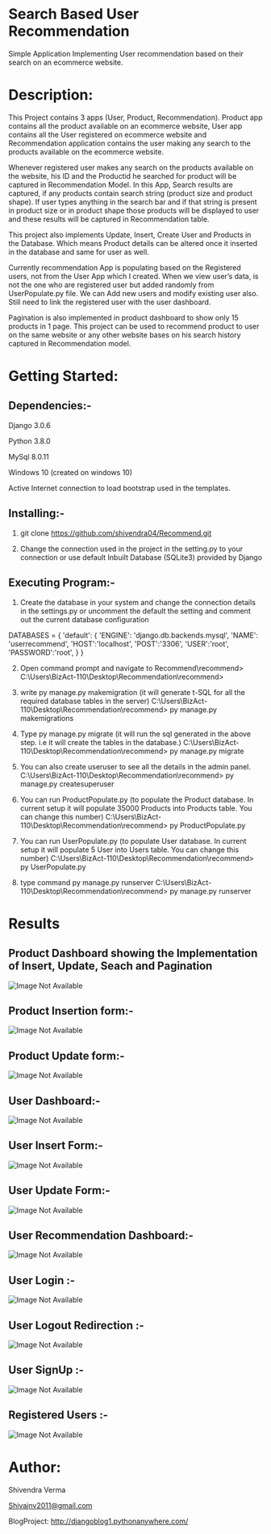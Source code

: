 # Search Based User Recommendation
Simple Application Implementing User recommendation based on their search on an ecommerce website.

# Description:
This Project contains 3 apps (User, Product, Recommendation). Product app contains all the product available on an ecommerce website, User app contains all the User registered on ecommerce website and Recommendation application contains the user making any search to the products available on the ecommerce website.

Whenever registered user makes any search on the products available on the website, his ID and the Productid he searched for product will be captured in Recommendation Model. In this App, Search results are captured, if any products contain search string (product size and product shape). If user types anything in the search bar and if that string is present in product size or in product shape those products will be displayed to user and these results will be captured in Recommendation table.

This project also implements Update, Insert, Create User and Products in the Database. Which means Product details can be altered once it inserted in the database and same for user as well.

Currently recommendation App is populating based on the Registered users, not from the User App which I created. When we view user’s data, is not the one who are registered user but added randomly from UserPopulate.py file. We can Add new users and modify existing user also. Still need to link the registered user with the user dashboard.

Pagination is also implemented in product dashboard to show only 15 products in 1 page.
This project can be used to recommend product to user on the same website or any other website bases on his search history captured in Recommendation model.


# Getting Started:
## Dependencies:-
Django 3.0.6

Python 3.8.0

MySql 8.0.11

Windows 10 (created on windows 10)

Active Internet connection to load bootstrap used in the templates.

## Installing:-

1) git clone https://github.com/shivendra04/Recommend.git
 
2) Change the connection used in the project in the setting.py to your connection or use default Inbuilt Database (SQLite3) provided by Django
## Executing Program:-

1) Create the database in your system and change the connection details in the settings.py or uncomment the default the setting and comment out the current database configuration

DATABASES = {
    'default': {
        'ENGINE': 'django.db.backends.mysql',
        'NAME': 'userrecommend',
        'HOST':'localhost',
        'POST':'3306',
        'USER':'root',
        'PASSWORD':'root',
    }
}

2) Open command prompt and navigate to Recommend\recommend>
 C:\Users\BizAct-110\Desktop\Recommendation\recommend>
 
3) write py manage.py makemigration (it will generate t-SQL for  all the required database tables in the server)
C:\Users\BizAct-110\Desktop\Recommendation\recommend> py manage.py makemigrations

4) Type py manage.py migrate (it will run the sql generated in the above step. i.e it will create the tables in the database.)
 C:\Users\BizAct-110\Desktop\Recommendation\recommend> py manage.py migrate
 
5) You can also create useruser to see all the details in the admin panel.
C:\Users\BizAct-110\Desktop\Recommendation\recommend> py manage.py createsuperuser

6)  You can run ProductPopulate.py (to populate the Product database. In current setup it will populate 35000 Products into Products table. You can change this number)
C:\Users\BizAct-110\Desktop\Recommendation\recommend> py ProductPopulate.py

7) You can run UserPopulate.py (to populate User database. In current setup it will populate 5 User into Users table. You can change this number) 
C:\Users\BizAct-110\Desktop\Recommendation\recommend> py UserPopulate.py


8) type command py manage.py runserver
C:\Users\BizAct-110\Desktop\Recommendation\recommend> py manage.py runserver

# Results

## Product Dashboard showing  the Implementation of Insert, Update, Seach and Pagination 

![Image Not Available](https://github.com/shivendra04/Recommend/blob/master/Result/ProductDashboard.PNG)

## Product Insertion form:-
![Image Not Available](https://github.com/shivendra04/Recommend/blob/master/Result/InsertProduct.PNG)

## Product Update form:-
![Image Not Available](https://github.com/shivendra04/Recommend/blob/master/Result/UpdateProduct.PNG)

## User Dashboard:-
![Image Not Available](https://github.com/shivendra04/Recommend/blob/master/Result/UserDashboard.PNG)

## User Insert Form:-
![Image Not Available](https://github.com/shivendra04/Recommend/blob/master/Result/InsertUser.PNG)

## User Update Form:-
![Image Not Available](https://github.com/shivendra04/Recommend/blob/master/Result/UpdateUser.PNG)

## User Recommendation Dashboard:-
![Image Not Available](https://github.com/shivendra04/Recommend/blob/master/Result/RecommendationDashboard.PNG)

## User Login :-
![Image Not Available](https://github.com/shivendra04/Recommend/blob/master/Result/Login.PNG)

## User Logout Redirection :-
![Image Not Available](https://github.com/shivendra04/Recommend/blob/master/Result/LogOutRedirection.PNG)

## User SignUp :-
![Image Not Available](https://github.com/shivendra04/Recommend/blob/master/Result/SignUpform.PNG)


## Registered Users :-
![Image Not Available](https://github.com/shivendra04/Recommend/blob/master/Result/RegisterdUers.PNG)



# Author:

Shivendra Verma

Shivajnv2011@gmail.com

BlogProject: http://djangoblog1.pythonanywhere.com/



